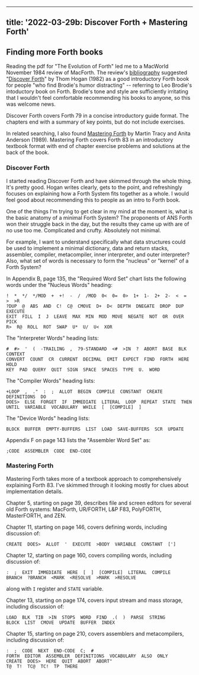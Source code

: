 <!--
Copyright (c) 2022 Sam Blenny
SPDX-License-Identifier: CC-BY-NC-SA-4.0
-->

---
title: '2022-03-29b: Discover Forth + Mastering Forth'
---

## Finding more Forth books

Reading the pdf for "The Evolution of Forth" led me to a MacWorld November 1984
review of MacForth. The review's [bibliography] suggested "[Discover Forth]" by
Thom Hogan (1982) as a good introductory Forth book for people "who find
Brodie's humor distracting" -- referring to Leo Brodie's intoductory book on
Forth. Brodie's tone and style are sufficiently irritating that I wouldn't feel
comfortable recommending his books to anyone, so this was welcome news.

Discover Forth covers Forth 79 in a concise introductory guide format. The
chapters end with a summary of key points, but do not include exercises.

In related searching, I also found [Mastering Forth] by Martin Tracy and Anita
Anderson (1989). Mastering Forth covers Forth 83 in an introductory textbook
format with end of chapter exercise problems and solutions at the back of the
book.

[bibliography]: https://archive.org/details/MacWorld_8411_November_1984/page/n75/mode/1up
[Discover Forth]: https://archive.org/details/hogan_thom_discover_forth_learning_and_programming_the_forth/mode/1up
[Mastering Forth]: https://archive.org/details/mastering-forth-by-anderson-anita-tracy-martin-z-lib.org/mode/1up


### Discover Forth

I started reading Discover Forth and have skimmed through the whole thing. It's
pretty good. Hogan writes clearly, gets to the point, and refreshingly focuses
on explaining how a Forth System fits together as a whole. I would feel good
about recommending this to people as an intro to Forth book.

One of the things I'm trying to get clear in my mind at the moment is, what is
the basic anatomy of a minimal Forth System? The proponents of ANS Forth won
their struggle back in the day, but the results they came up with are of no use
too me. Complicated and crufty. Absolutely not minimal.

For example, I want to understand specifically what data structures could be
used to implement a minimal dictionary, data and return stacks, assembler,
compiler, metacompiler, inner interpreter, and outer interpreter? Also, what
set of words is necessary to form the "nucleus" or "kernel" of a Forth System?

In Appendix B, page 135, the "Required Word Set" chart lists the following
words under the "Nucleus Words" heading:

```
!  *  */  */MOD  +  +!  -  /  /MOD  0<  0=  0>  1+  1-  2+  2-  <  =  >  >R
?DUP  @  ABS  AND  C!  C@  CMOVE  D+  D<  DEPTH  DNEGATE  DROP  DUP  EXECUTE
EXIT  FILL  I  J  LEAVE  MAX  MIN  MOD  MOVE  NEGATE  NOT  OR  OVER  PICK
R>  R@  ROLL  ROT  SWAP  U*  U/  U<  XOR
```

The "Interpreter Words" heading lists:
```
#  #>  '  (  -TRAILING  ,  79-STANDARD  <#  >IN  ?  ABORT  BASE  BLK CONTEXT
CONVERT  COUNT  CR  CURRENT  DECIMAL  EMIT  EXPECT  FIND  FORTH  HERE  HOLD
KEY  PAD  QUERY  QUIT  SIGN  SPACE  SPACES  TYPE  U.  WORD
```

The "Compiler Words" heading lists:
```
+LOOP  ,  ."  :  ;  ALLOT  BEGIN  COMPILE  CONSTANT  CREATE  DEFINITIONS  DO
DOES>  ELSE  FORGET  IF  IMMEDIATE  LITERAL  LOOP  REPEAT  STATE  THEN
UNTIL  VARIABLE  VOCABULARY  WHILE  [  [COMPILE]  ]
```

The "Device Words" heading lists:
```
BLOCK  BUFFER  EMPTY-BUFFERS  LIST  LOAD  SAVE-BUFFERS  SCR  UPDATE
```

Appendix F on page 143 lists the "Assembler Word Set" as:
```
;CODE  ASSEMBLER  CODE  END-CODE
```


### Mastering Forth

Mastering Forth takes more of a textbook approach to comprehensively explaining
Forth 83. I've skimmed through it looking mostly for clues about implementation
details.

Chapter 5, starting on page 39, describes file and screen editors for several
old Forth systems: MacForth, UR/FORTH, L&P F83, PolyFORTH, MasterFORTH, and
ZEN.

Chapter 11, starting on page 146, covers defining words, including discussion
of:
```
CREATE  DOES>  ALLOT  '  EXECUTE  >BODY  VARIABLE  CONSTANT  [']
```

Chapter 12, starting on page 160, covers compiling words, including discussion
of:
```
:  ;  EXIT  IMMEDIATE  HERE  [  ]  [COMPILE]  LITERAL  COMPILE
BRANCH  ?BRANCH  <MARK  <RESOLVE  >MARK  >RESOLVE
```
along with `I` register and `STATE` variable.

Chapter 13, starting on page 174, covers input stream and mass storage,
including discussion of:
```
LOAD  BLK  TIB  >IN  STOPS  WORD  FIND  .(  )  PARSE  STRING
BLOCK  LIST  CMOVE  UPDATE  BUFFER  INDEX
```

Chapter 15, starting on page 210, covers assemblers and metacompilers, including
discussion of:
```
:  ;  CODE  NEXT  END-CODE  C;  #
FORTH  EDITOR  ASSEMBLER  DEFINITIONS  VOCABULARY  ALSO  ONLY
CREATE  DOES>  HERE  QUIT  ABORT  ABORT"
T@  T!  TC@  TC!  TP  THERE
```
